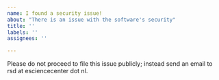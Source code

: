 ```yaml
---
name: I found a security issue!
about: "There is an issue with the software's security"
title: ''
labels: ''
assignees: ''

---
```


Please do not proceed to file this issue publicly; instead send an email to rsd at esciencecenter dot nl.
